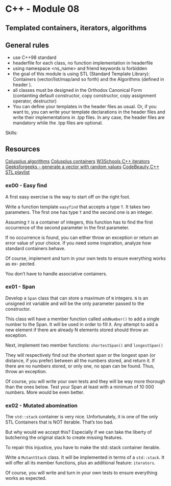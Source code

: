 # C++ - Module 08
## Templated containers, iterators, algorithms

## General rules

- use C++98 standard
- headerfile for each class, no function implementation in headerfile
- using namespace <ns_name> and friend keywords is forbidden
- the goal of this module is using STL (Standard Template Library): Containers (vector/list/map/and so forth) and the Algorithms (defined in header <algorithm>).
- all classes must be designed in the Orthodox Canonical Form (containting default constructor, copy constructor, copy assignment operator, destructor)
- You can define your templates in the header files as usual. Or, if you want to, you
can write your template declarations in the header files and write their implementations in .tpp files. In any case, the header files are mandatory while the .tpp files are optional.

Skills: 

## Resources

[Cplusplus algorithms](https://cplusplus.com/reference/algorithm/)
[Cplusplus containers](https://cplusplus.com/reference/stl/)
[W3Schools C++ iterators](https://www.w3schools.com/cpp/cpp_iterators.asp)
[Geeksforgeeks - generate a vector with random values](https://www.geeksforgeeks.org/how-to-generate-a-vector-with-random-values-in-c/)
[CodeBeauty C++ STL playlist](https://www.youtube.com/playlist?list=PL43pGnjiVwgR9BloyT0OgsMo8d_hylBv0)


### ex00 - Easy find

A first easy exercise is the way to start off on the right foot.

Write a function template `easyfind` that accepts a type `T`. It takes two parameters.
The first one has type `T` and the second one is an integer.

Assuming `T` is a container of integers, this function has to find the first occurrence
of the second parameter in the first parameter.

If no occurrence is found, you can either throw an exception or return an error value
of your choice. If you need some inspiration, analyze how standard containers behave.

Of course, implement and turn in your own tests to ensure everything works as ex-
pected.

You don’t have to handle associative containers.


### ex01 - Span

Develop a `Span` class that can store a maximum of `N` integers. `N` is an unsigned int
variable and will be the only parameter passed to the constructor.

This class will have a member function called `addNumber()` to add a single number
to the Span. It will be used in order to fill it. Any attempt to add a new element if there are already N elements stored should throw an exception.

Next, implement two member functions: `shortestSpan()` and `longestSpan()`

They will respectively find out the shortest span or the longest span (or distance, if
you prefer) between all the numbers stored, and return it. If there are no numbers stored, or only one, no span can be found. Thus, throw an exception.

Of course, you will write your own tests and they will be way more thorough than the
ones below. Test your Span at least with a minimum of 10 000 numbers. More would be
even better.


### ex02 - Mutated abomination


The `std::stack` container is very nice. Unfortunately, it is one of the only STL Containers that is NOT iterable. That’s too bad.

But why would we accept this? Especially if we can take the liberty of butchering the original stack to create missing features.

To repair this injustice, you have to make the std::stack container iterable.

Write a `MutantStack` class. It will be implemented in terms of a `std::stack`.
It will offer all its member functions, plus an additional feature: `iterators`.

Of course, you will write and turn in your own tests to ensure everything works as expected.
